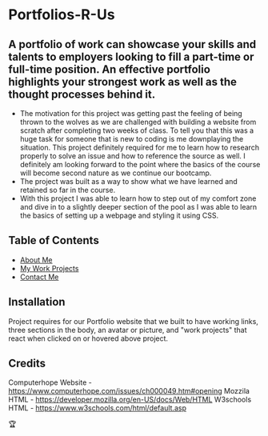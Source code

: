 <!--Used the Professional Read Me file from Prework-->
# Portfolios-R-Us

## A portfolio of work can showcase your skills and talents to employers looking to fill a part-time or full-time position. An effective portfolio highlights your strongest work as well as the thought processes behind it.

- The motivation for this project was getting past the feeling of being thrown to the wolves as we are challenged with building a website from scratch after completing two weeks of class. To tell you that this was a huge task for someone that is new to coding is me downplaying the situation. This project definitely required for me to learn how to research properly to solve an issue and how to reference the source as well. I definitely am looking forward to the point where the basics of the course will become second nature as we continue our bootcamp. 
- The project was built as a way to show what we have learned and retained so far in the course. 
- With this project I was able to learn how to step out of my comfort zone and dive in to a slightly deeper section of the pool as I was able to learn the basics of setting up a webpage and styling it using CSS. 

## Table of Contents

- [About Me](#AboutMe)
- [My Work Projects](#MyWorkProjects)
- [Contact Me](#ContactMe)

## Installation

Project requires for our Portfolio website that we built to have working links, three sections in the body, an avatar or picture, and "work projects" that react when clicked on or hovered above project. 

## Credits

Computerhope Website - https://www.computerhope.com/issues/ch000049.htm#opening 
Mozzila HTML - https://developer.mozilla.org/en-US/docs/Web/HTML
W3schools HTML - https://www.w3schools.com/html/default.asp 

🏆 